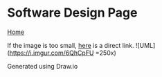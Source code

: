 # Software Design Page

[Home](README.md)

If the image is too small, [here](https://i.imgur.com/6QhCpFU) is a direct link.
![UML](https://i.imgur.com/6QhCpFU =250x)

Generated using Draw.io
